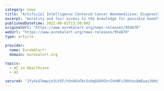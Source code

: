 ```yaml
---
category: news
title: "Artificial Intelligence Centered Cancer Nanomedicine: Diagnostics, Therapeutics and Bioethics"
excerpt: "morality and fair access to the knowledge for possible beneficial of therapy. The book entitled “Artificial Intelligence Based Cancer Nanomedicine: Diagnostics, Therapeutics and Bioethics”."
publishedDateTime: 2022-06-02T13:50:00Z
originalUrl: "https://www.eurekalert.org/news-releases/954670"
webUrl: "https://www.eurekalert.org/news-releases/954670"
type: article

provider:
  name: EurekAlert!
  domain: eurekalert.org

topics:
  - AI in Healthcare
  - AI

secured: "Jfy4xQ7mqwje3LV5F/h5nUGvFAcSs0qGG9VGV+IdnNFvJ0hVacQmEaas3UHzluHJBO/qgZvKh3eSOnjMFoJRH7rQg0WEEB7tFWRoxpOtLwygv0qY6Pf6rfKI1uLlYir2RD3QrKmTLBvh1XUwZkv/jfvJ2e6LeHHoHyJ+qHHMAJi3d8LV4Ha2eKEow7mAwvhVAPoj7VuCAUYq1bCEFw2HVJ9aycpgmxcctfsk+9aceSTHh7SBn9HDBbXHBeWTx1rSFv2/B/kTnR4fnCMNhueDGA/krtDnI+O3m1lpy0vBO5rF8EzkFmHwNbCSe2JQQQJbK9+VU2vpsP4/+FBNTI5EvLnixLPbeMJMdyN6wOLkcCA=;xN11PygPU+CHu/XyjTGQ/A=="
---
```


